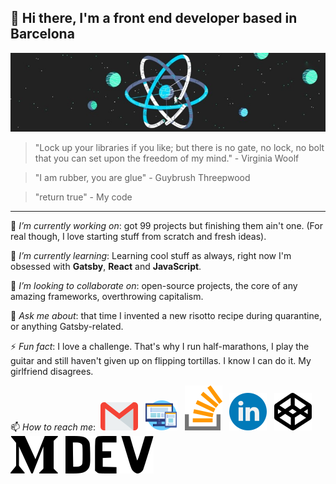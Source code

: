 ## 👋 Hi there, I'm a front end developer based in Barcelona 

![Walking on the React's moon](https://github.com/fbuireu/fbuireu/blob/master/assets/images/react-universe.jpg?raw=true)

> "Lock up your libraries if you like; but there is no gate, no lock, no bolt that you can set upon the freedom of my mind." - Virginia Woolf

> "I am rubber, you are glue" - Guybrush Threepwood

> "return true" - My code 
-----

 🔭 *I’m currently working on*: got 99 projects but finishing them ain't one. (For real though, I love starting stuff from scratch and fresh ideas).
 
 🌱 *I’m currently learning*: Learning cool stuff as always, right now I'm obsessed with **Gatsby**, **React** and **JavaScript**. 
 
 👯 *I’m looking to collaborate on*: open-source projects, the core of any amazing frameworks, overthrowing capitalism. 
 
 💬 *Ask me about*: that time I invented a new risotto recipe during quarantine, or anything Gatsby-related.
 
 ⚡ *Fun fact*: I love a challenge. That's why I run half-marathons, I play the guitar and still haven't given up on flipping tortillas. I know I can do it. My girlfriend disagrees.
 
 📫 *How to reach me*: &nbsp;[![StackOverflow][1]][2] &nbsp; [![LinkedIn][3]][4] &nbsp; [![CodePen][5]][6] &nbsp; [![CodePen][7]][8] &nbsp; [![CodePen][9]][10] &nbsp; [![CodePen][11]][12] &nbsp; [![CodePen][13]][14]


[1]:  https://raw.githubusercontent.com/fbuireu/fbuireu/e1d63569c2132c328023d57f8ff69fb000b6b63c/assets/svg/mail.svg
[2]:  mailto:fbuireu@gmail.com "Email"

[3]:  https://raw.githubusercontent.com/fbuireu/fbuireu/e1d63569c2132c328023d57f8ff69fb000b6b63c/assets/svg/web.svg
[4]:  https://ferranbuireu.dev "Website"

[5]:  https://raw.githubusercontent.com/fbuireu/fbuireu/e1d63569c2132c328023d57f8ff69fb000b6b63c/assets/svg/stack-overflow.svg
[6]:  https://stackoverflow.com/users/5585371/ferran-buireu "StackOverflow"

[7]:  https://raw.githubusercontent.com/fbuireu/fbuireu/e1d63569c2132c328023d57f8ff69fb000b6b63c/assets/svg/linkedin.svg
[8]:  https://www.linkedin.com/in/ferran-buireu/ "LinkedIn"

[9]:  https://raw.githubusercontent.com/fbuireu/fbuireu/e1d63569c2132c328023d57f8ff69fb000b6b63c/assets/svg/codepen.svg
[10]:  https://codepen.io/fbuireu "CodePen"

[11]:  https://raw.githubusercontent.com/fbuireu/fbuireu/e1d63569c2132c328023d57f8ff69fb000b6b63c/assets/svg/medium.svg
[12]:  https://medium.com/@fbuireu "Medium"

[13]:  https://raw.githubusercontent.com/fbuireu/fbuireu/e1d63569c2132c328023d57f8ff69fb000b6b63c/assets/svg/dev.svg
[14]: https://dev.to/fbuireu "Dev.to"

[15]:  https://raw.githubusercontent.com/fbuireu/fbuireu/e1d63569c2132c328023d57f8ff69fb000b6b63c/assets/svg/twitter.svg
[16]:  https://twitter.com/fbuireu "Twitter"

[17]:  https://raw.githubusercontent.com/fbuireu/fbuireu/e1d63569c2132c328023d57f8ff69fb000b6b63c/assets/svg/strava.svg
[18]:  https://www.strava.com/athletes/19488414 "Strava"